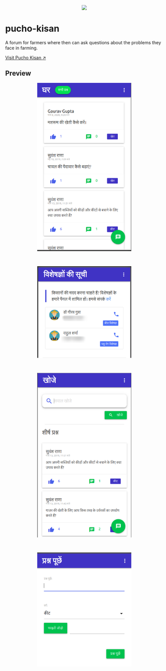 <p align="center"> 
    <img src="forum/static/forum/images/icons/icon-144x144.png" >
</p>

# pucho-kisan

A forum for farmers where then can ask questions about the problems they face in farming.

[Visit Pucho Kisan :arrow_upper_right:](https://pucho-kisan.herokuapp.com/)

## Preview

<p align="center">
    <img src="preview/1.png" width="300px">
</p>

<br/>

<p align="center">
    <img src="preview/2.png" width="300px">
</p>

<br/>

<p align="center">
    <img src="preview/3.png" width="300px">
</p>

<br/>

<p align="center">
    <img src="preview/4.png" width="300px">
</p>
